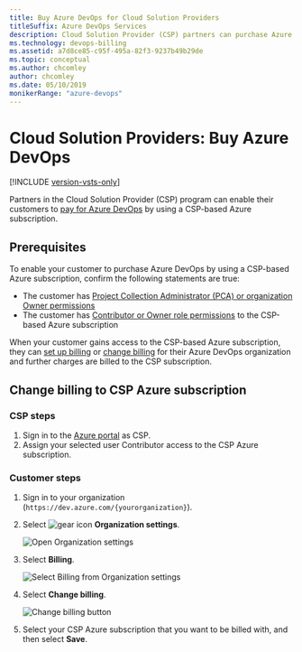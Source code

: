 ```yaml
---
title: Buy Azure DevOps for Cloud Solution Providers
titleSuffix: Azure DevOps Services
description: Cloud Solution Provider (CSP) partners can purchase Azure DevOps for customers
ms.technology: devops-billing
ms.assetid: a7d8ce85-c95f-495a-82f3-9237b49b29de
ms.topic: conceptual
ms.author: chcomley
author: chcomley
ms.date: 05/10/2019
monikerRange: "azure-devops"
---
```


# Cloud Solution Providers: Buy Azure DevOps

[!INCLUDE [version-vsts-only](../../../includes/version-vsts-only.md)]

Partners in the Cloud Solution Provider (CSP) program can enable their customers to [pay for Azure DevOps](https://azure.microsoft.com/pricing/details/devops/azure-devops-services/) by using a CSP-based Azure subscription.

## Prerequisites

To enable your customer to purchase Azure DevOps by using a CSP-based Azure subscription, confirm the following statements are true:

- The customer has [Project Collection Administrator (PCA) or organization Owner permissions](../../security/lookup-organization-owner-admin.md)
- The customer has [Contributor or Owner role permissions](../add-backup-billing-managers.md) to the CSP-based Azure subscription

When your customer gains access to the CSP-based Azure subscription, they can [set up billing](../set-up-billing-for-your-organization-vs.md) or [change billing](../change-azure-subscription.md) for their Azure DevOps organization and further charges are billed to the CSP subscription.

## Change billing to CSP Azure subscription

### CSP steps

1. Sign in to the [Azure portal](https://ms.portal.azure.com/#home) as CSP.
2. Assign your selected user Contributor access to the CSP Azure subscription.

### Customer steps

1. Sign in to your organization (`https://dev.azure.com/{yourorganization}`).
2. Select ![gear icon](../../../media/icons/gear-icon.png) **Organization settings**.

   ![Open Organization settings](../../../media/settings/open-admin-settings-vert.png)

3. Select **Billing**.

   ![Select Billing from Organization settings](../media/shared/select-billing-organization-settings.png)

4. Select **Change billing**.

   ![Change billing button](../media/shared/select-change-billing.png)

5. Select your CSP Azure subscription that you want to be billed with, and then select **Save**.
